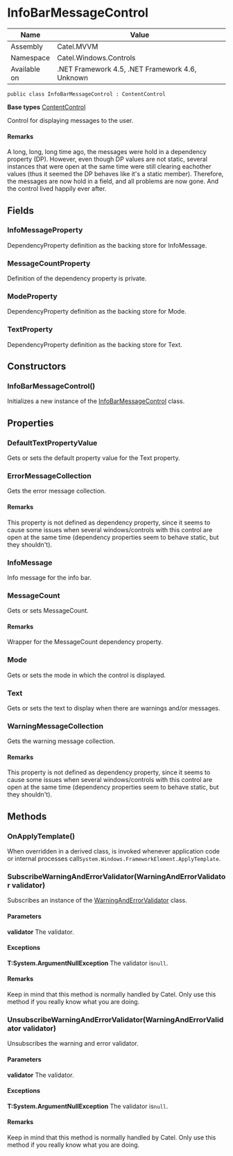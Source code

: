 

# InfoBarMessageControl

Name|Value
---|---
Assembly|Catel.MVVM
Namespace|Catel.Windows.Controls
Available on|.NET Framework 4.5, .NET Framework 4.6, Unknown

```
public class InfoBarMessageControl : ContentControl
```

**Base types**
[ContentControl]()


Control for displaying messages to the user.

#### Remarks

A long, long, long time ago, the messages were hold in a dependency property (DP). However, even though DP values are not static, several instances that were open at the same time were still clearing eachother values (thus it seemed the DP behaves like it's a static member). Therefore, the messages are now hold in a field, and all problems are now gone. And the control lived happily ever after.



## Fields

### InfoMessageProperty

DependencyProperty definition as the backing store for InfoMessage.



### MessageCountProperty

Definition of the dependency property is private.



### ModeProperty

DependencyProperty definition as the backing store for Mode.



### TextProperty

DependencyProperty definition as the backing store for Text.



## Constructors

### InfoBarMessageControl()

Initializes a new instance of the [InfoBarMessageControl](#) class.



## Properties

### DefaultTextPropertyValue

Gets or sets the default property value for the Text property.



### ErrorMessageCollection

Gets the error message collection.

#### Remarks

This property is not defined as dependency property, since it seems to cause some issues when several windows/controls with this control are open at the same time (dependency properties seem to behave static, but they shouldn't).



### InfoMessage

Info message for the info bar.



### MessageCount

Gets or sets MessageCount.

#### Remarks

Wrapper for the MessageCount dependency property.



### Mode

Gets or sets the mode in which the control is displayed.



### Text

Gets or sets the text to display when there are warnings and/or messages.



### WarningMessageCollection

Gets the warning message collection.

#### Remarks

This property is not defined as dependency property, since it seems to cause some issues when several windows/controls with this control are open at the same time (dependency properties seem to behave static, but they shouldn't).



## Methods

### OnApplyTemplate()

When overridden in a derived class, is invoked whenever application code or internal processes call`System.Windows.FrameworkElement.ApplyTemplate`.



### SubscribeWarningAndErrorValidator(WarningAndErrorValidator validator)

Subscribes an instance of the [WarningAndErrorValidator](#) class.

#### Parameters

**validator**
The validator.

#### Exceptions

**T:System.ArgumentNullException**
The validator is`null`.

#### Remarks

Keep in mind that this method is normally handled by Catel. Only use this method if you really know what you are doing.



### UnsubscribeWarningAndErrorValidator(WarningAndErrorValidator validator)

Unsubscribes the warning and error validator.

#### Parameters

**validator**
The validator.

#### Exceptions

**T:System.ArgumentNullException**
The validator is`null`.

#### Remarks

Keep in mind that this method is normally handled by Catel. Only use this method if you really know what you are doing.



